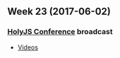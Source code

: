 Week 23 (2017-06-02)
---

### [HolyJS Conference](https://holyjs.ru/) broadcast
- [Videos](https://www.youtube.com/playlist?list=PL8sJahqnzh8JDxXLMtn3EWmZWiBATL9Xu)
